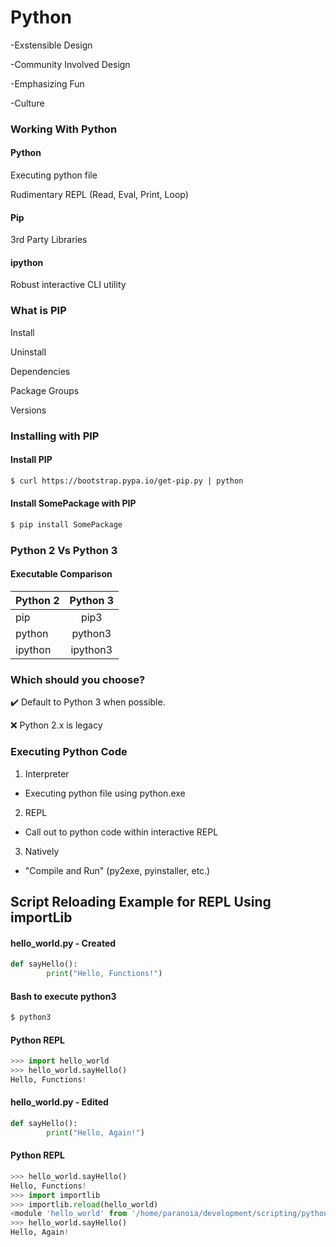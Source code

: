 # Python

-Exstensible Design

-Community Involved Design

-Emphasizing Fun

-Culture


### Working With Python
#### Python

Executing python file

Rudimentary REPL (Read, Eval, Print, Loop)

#### Pip

3rd Party Libraries

#### ipython

Robust interactive CLI utility

### What is PIP
Install

Uninstall

Dependencies

Package Groups

Versions

### Installing with PIP
#### Install PIP
```bash
$ curl https://bootstrap.pypa.io/get-pip.py | python
```


#### Install SomePackage with PIP
```bash
$ pip install SomePackage
```

### Python 2 Vs Python 3
#### Executable Comparison
| Python 2 | Python 3 |
| -------  |:--------:|
| pip      | pip3     |
| python   | python3  |
| ipython  | ipython3 |

### Which should you choose?
:heavy_check_mark: Default to Python 3 when possible. 

:x: Python 2.x is legacy


### Executing Python Code
1. Interpreter
- Executing python file using python.exe
2. REPL
- Call out to python code within interactive REPL
3. Natively
- "Compile and Run" (py2exe, pyinstaller, etc.)


## Script Reloading Example for REPL Using importLib
#### hello_world.py - Created
```python
def sayHello():
        print("Hello, Functions!")
```

#### Bash to execute python3
```bash
$ python3
```

#### Python REPL
```python
>>> import hello_world
>>> hello_world.sayHello()
Hello, Functions!
```

#### hello_world.py - Edited
```python
def sayHello():
        print("Hello, Again!")
```

#### Python REPL
```python
>>> hello_world.sayHello()
Hello, Functions!
>>> import importlib
>>> importlib.reload(hello_world)
<module 'hello_world' from '/home/paranoia/development/scripting/python/hello_world/hello_world.py'>
>>> hello_world.sayHello()
Hello, Again!
```